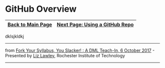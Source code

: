 # GitHub Overview

| [Back to Main Page](README.md) | [Next Page: Using a GitHub Repo](usingGithub.md) |
|--------------------------------|--------------------------------------------------|


dklsjkldkj












***
from [Fork Your Syllabus, You Slacker! : A DML Teach-In, 6 October 2017](https://dml2017.sched.com/event/0f03a40b042cc1a6f4e73a78a62d0305) - Presented by [Liz Lawley](http://lawley.rit.edu/), Rochester Institute of Technology
***





